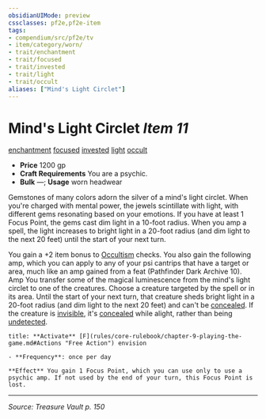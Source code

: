 ```yaml
---
obsidianUIMode: preview
cssclasses: pf2e,pf2e-item
tags:
- compendium/src/pf2e/tv
- item/category/worn/
- trait/enchantment
- trait/focused
- trait/invested
- trait/light
- trait/occult
aliases: ["Mind's Light Circlet"]
---
```

# Mind's Light Circlet *Item 11*  
[enchantment](rules/traits/enchantment.md "Enchantment School Trait")  [focused](rules/traits/focused.md "Focused Item Trait")  [invested](rules/traits/invested.md "Invested Item Trait")  [light](rules/traits/light.md "Light Effect Trait")  [occult](rules/traits/occult.md "Occult Tradition Trait")  

- **Price** 1200 gp
- **Craft Requirements** You are a psychic.
- **Bulk** —; **Usage** worn headwear

Gemstones of many colors adorn the silver of a mind's light circlet. When you're charged with mental power, the jewels scintillate with light, with different gems resonating based on your emotions. If you have at least 1 Focus Point, the gems cast dim light in a 10-foot radius. When you amp a spell, the light increases to bright light in a 20-foot radius (and dim light to the next 20 feet) until the start of your next turn.

You gain a +2 item bonus to [Occultism](compendium/skills.md#Occultism) checks. You also gain the following amp, which you can apply to any of your psi cantrips that have a target or area, much like an amp gained from a feat (Pathfinder Dark Archive 10). Amp You transfer some of the magical luminescence from the mind's light circlet to one of the creatures. Choose a creature targeted by the spell or in its area. Until the start of your next turn, that creature sheds bright light in a 20-foot radius (and dim light to the next 20 feet) and can't be [concealed](rules/conditions.md#Concealed). If the creature is [invisible](rules/conditions.md#Invisible), it's [concealed](rules/conditions.md#Concealed) while alight, rather than being [undetected](rules/conditions.md#Undetected).

```ad-embed-ability
title: **Activate** [F](rules/core-rulebook/chapter-9-playing-the-game.md#Actions "Free Action") envision

- **Frequency**: once per day

**Effect** You gain 1 Focus Point, which you can use only to use a psychic amp. If not used by the end of your turn, this Focus Point is lost.
```


---
*Source: Treasure Vault p. 150*